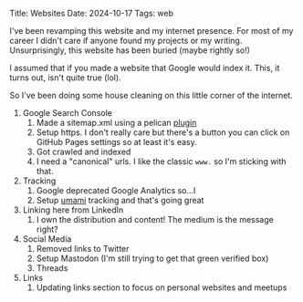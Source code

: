 Title: Websites
Date: 2024-10-17
Tags: web

I've been revamping this website and my internet presence. 
For most of my career I didn't care if anyone found my projects or my writing.
Unsurprisingly, this website has been buried (maybe rightly so!)

I assumed that if you made a website that Google would index it.
This, it turns out, isn't quite true (lol). 

So I've been doing some house cleaning on this little corner of the internet.

1. Google Search Console
    1. Made a sitemap.xml using a pelican [plugin](https://github.com/pelican-plugins/sitemap)
    2. Setup https. I don't really care but there's a button you can click on GitHub Pages settings so at least it's easy.
    3. Got crawled and indexed
    4. I need a "canonical" urls. I like the classic `www.` so I'm sticking with that.
2. Tracking
    1. Google deprecated Google Analytics so...I
    2. Setup [umami](https://umami.is/) tracking and that's going great
3. Linking here from LinkedIn
    1. I own the distribution and content! The medium is the message right?
4. Social Media
    1. Removed links to Twitter
    2. Setup Mastodon (I'm still trying to get that green verified box)
    3. Threads
5. Links
    1. Updating links section to focus on personal websites and meetups

